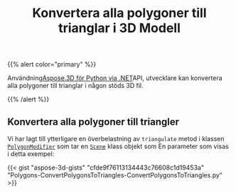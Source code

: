 ﻿---
title: Konvertera alla polygoner till trianglar i 3D Modell
type: docs
weight: 10
url: /sv/python-net/convert-all-polygons-to-triangles-in-3d-model/
description: Med Aspose.3D för Python via .NET API, utvecklare kan konvertera alla polygoner till trianglar i någon som stöds 3D-fil.
---
{{% alert color="primary" %}}

Användning[Aspose.3D för Python via .NET](http://products.aspose.com/3d/net)API, utvecklare kan konvertera alla polygoner till trianglar i någon stöds 3D fil.

{{% /alert %}}
## **Konvertera alla polygoner till triangler**
Vi har lagt till ytterligare en överbelastning av `triangulate` metod i klassen [`PolygonModifier`](https://reference.aspose.com/3d/net/aspose.threed.entities/polygonmodifier) som tar en [`Scene`](https://reference.aspose.com/3d/net/aspose.threed/scene) klass objekt som En parameter som visas i detta exempel:

{{< gist "aspose-3d-gists" "cfde9f76113134443c76608c1d19453a" "Polygons-ConvertPolygonsToTriangles-ConvertPolygonsToTriangles.py" >}}
